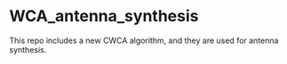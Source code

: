 # WCA_antenna_synthesis
This repo includes a new CWCA algorithm, and they are used for antenna synthesis.
